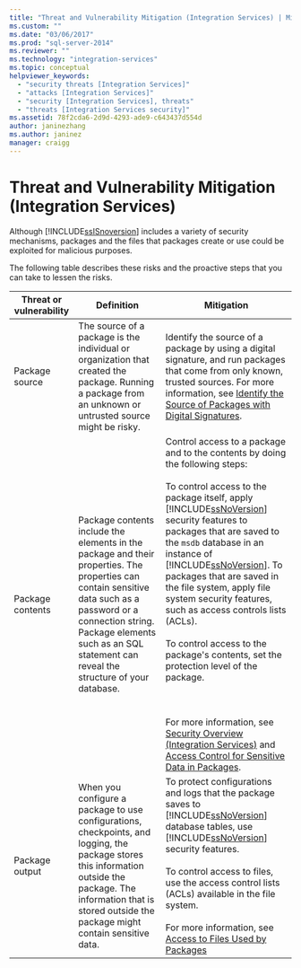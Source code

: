 ```yaml
---
title: "Threat and Vulnerability Mitigation (Integration Services) | Microsoft Docs"
ms.custom: ""
ms.date: "03/06/2017"
ms.prod: "sql-server-2014"
ms.reviewer: ""
ms.technology: "integration-services"
ms.topic: conceptual
helpviewer_keywords: 
  - "security threats [Integration Services]"
  - "attacks [Integration Services]"
  - "security [Integration Services], threats"
  - "threats [Integration Services security]"
ms.assetid: 78f2cda6-2d9d-4293-ade9-c643437d554d
author: janinezhang
ms.author: janinez
manager: craigg
---
```

# Threat and Vulnerability Mitigation (Integration Services)
  Although [!INCLUDE[ssISnoversion](../includes/ssisnoversion-md.md)] includes a variety of security mechanisms, packages and the files that packages create or use could be exploited for malicious purposes.  
  
 The following table describes these risks and the proactive steps that you can take to lessen the risks.  
  
|Threat or vulnerability|Definition|Mitigation|  
|-----------------------------|----------------|----------------|  
|Package source|The source of a package is the individual or organization that created the package. Running a package from an unknown or untrusted source might be risky.|Identify the source of a package by using a digital signature, and run packages that come from only known, trusted sources. For more information, see [Identify the Source of Packages with Digital Signatures](security/identify-the-source-of-packages-with-digital-signatures.md).|  
|Package contents|Package contents include the elements in the package and their properties. The properties can contain sensitive data such as a password or a connection string. Package elements such as an SQL statement can reveal the structure of your database.|Control access to a package and to the contents by doing the following steps:<br /><br /> To control access to the package itself, apply [!INCLUDE[ssNoVersion](../includes/ssnoversion-md.md)] security features to packages that are saved to the `msdb` database in an instance of [!INCLUDE[ssNoVersion](../includes/ssnoversion-md.md)]. To packages that are saved in the file system, apply file system security features, such as access controls lists (ACLs).<br /><br /> To control access to the package's contents, set the protection level of the package.<br /><br /> <br /><br /> For more information, see [Security Overview &#40;Integration Services&#41;](security/security-overview-integration-services.md) and [Access Control for Sensitive Data in Packages](security/access-control-for-sensitive-data-in-packages.md).|  
|Package output|When you configure a package to use configurations, checkpoints, and logging, the package stores this information outside the package. The information that is stored outside the package might contain sensitive data.|To protect configurations and logs that the package saves to [!INCLUDE[ssNoVersion](../includes/ssnoversion-md.md)] database tables, use [!INCLUDE[ssNoVersion](../includes/ssnoversion-md.md)] security features.<br /><br /> To control access to files, use the access control lists (ACLs) available in the file system.<br /><br /> For more information, see [Access to Files Used by Packages](../../2014/integration-services/access-to-files-used-by-packages.md)|  
  
  
